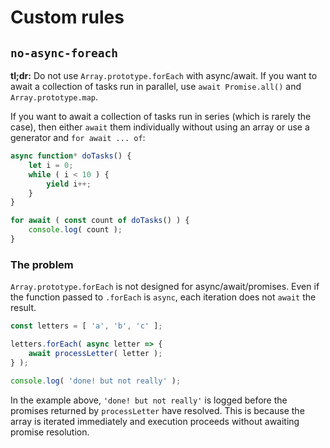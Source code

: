 # Custom rules

## `no-async-foreach`

**tl;dr:** Do not use `Array.prototype.forEach` with async/await. If you want to await a collection of tasks run in parallel, use `await Promise.all()` and `Array.prototype.map`.

If you want to await a collection of tasks run in series (which is rarely the case), then either `await` them individually without using an array or use a generator and `for await ... of`:

```js
async function* doTasks() {
	let i = 0;
	while ( i < 10 ) {
		yield i++;
	}
}

for await ( const count of doTasks() ) {
	console.log( count );
}
```

### The problem

`Array.prototype.forEach` is not designed for async/await/promises. Even if the function passed to `.forEach` is `async`, each iteration does not `await` the result.

```js
const letters = [ 'a', 'b', 'c' ];

letters.forEach( async letter => {
	await processLetter( letter );
} );

console.log( 'done! but not really' );
```

In the example above, `'done! but not really'` is logged before the promises returned by `processLetter` have resolved. This is because the array is iterated immediately and execution proceeds without awaiting promise resolution.
